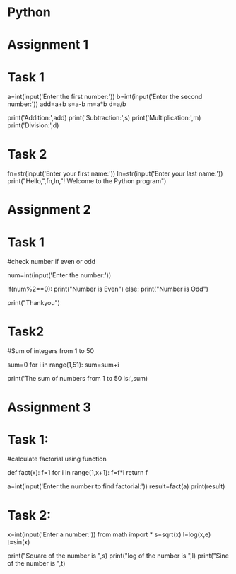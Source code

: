 # Python
# Assignment 1
# Task 1
a=int(input('Enter the first number:'))
b=int(input('Enter the second number:'))
add=a+b
s=a-b
m=a*b
d=a/b

print('Addition:',add)
print('Subtraction:',s)
print('Multiplication:',m)
print('Division:',d)

# Task 2
fn=str(input('Enter your first name:'))
ln=str(input('Enter your last name:'))
print("Hello,",fn,ln,"! Welcome to the Python program")


# Assignment 2

# Task 1
#check number if even or odd

num=int(input('Enter the number:'))

if(num%2==0):
    print("Number is Even")
else:
    print("Number is Odd")

print("Thankyou")

# Task2
#Sum of integers from 1 to 50

sum=0
for i in range(1,51):
    sum=sum+i

print('The sum of numbers from 1 to 50 is:',sum)

# Assignment 3

# Task 1:
#calculate factorial using function


def fact(x):
    f=1
    for i in range(1,x+1):
        f=f*i
    return f

a=int(input('Enter the number to find factorial:'))
result=fact(a)
print(result)


# Task 2:

x=int(input('Enter a number:'))
from math import *
s=sqrt(x)
l=log(x,e)
t=sin(x)

print("Square of the number is ",s)
print("log of the number is ",l)
print("Sine of the number is ",t)
